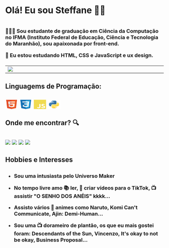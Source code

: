 ### <h1> Olá! Eu sou Steffane 👋🏽<h1/>
<h3> 
👩🏽‍💻 Sou estudante de graduação em Ciência da Computação no IFMA (Instituto Federal de Educação, Ciência e Tecnologia do Maranhão), sou apaixonada por front-end.

📖 Eu estou estudando HTML, CSS e JavaScript e ux design.
<h3/>
  <center>
<table>
    <tr>
        <td><img width="495px" align="left" src="https://github-readme-stats.vercel.app/api/top-langs/?username=SteffaneCastro&hide=html&layout=compact&theme=tokyonight&show_icons=true" /></td>
        <td><img width="495px" align="left" src="https://github-readme-stats.vercel.app/api?username=SteffaneCastro&theme=tokyonight&show_icons=true"/></td>
    </tr>   
</table>
</center>   
<h2>Linguagems de Programação: <h2/>
<div>
  <img align="center" alt="Rafa-HTML" height="30" width="40" src="https://raw.githubusercontent.com/devicons/devicon/master/icons/html5/html5-original.svg">
  <img align="center" alt="Rafa-CSS" height="30" width="40" src="https://raw.githubusercontent.com/devicons/devicon/master/icons/css3/css3-original.svg">
  <img align="center" alt="Rafa-Js" height="30" width="40" src="https://raw.githubusercontent.com/devicons/devicon/master/icons/javascript/javascript-plain.svg">
  <img align="center" alt="Rafa-Python" height="30" width="40" src="https://raw.githubusercontent.com/devicons/devicon/master/icons/python/python-original.svg">
</div>
<h2>Onde me encontrar? 🔍<h2>
<div> 
  <a href = "mailto:steffane.castro@gmail.com"><img src="https://img.shields.io/badge/-Gmail-%23333?style=for-the-badge&logo=gmail&logoColor=white" target="_blank"></a>
  <a href="https://www.linkedin.com/in/steffane-de-oliveira-castro-6908a8192/" target="_blank"><img src="https://img.shields.io/badge/-LinkedIn-%230077B5?style=for-the-badge&logo=linkedin&logoColor=white" target="_blank"></a>
  <a href="https://www.instagram.com/steffane.cass/" target="_blank"><img src="https://img.shields.io/badge/-Instagram-%23E4405F?style=for-the-badge&logo=instagram&logoColor=white" target="_blank"></a>
  <a href = "https://www.tiktok.com/@steffane.cass?is_from_webapp=1&sender_device=pc"><img src="https://img.shields.io/badge/-TikTok-%23333?style=for-the-badge&logo=TikTok&logoColor=white" target="_blank"></a>
</div>
  
<h2>Hobbies e Interesses<h2/>
<h3>
  
- Sou uma intusiasta pelo Universo Maker 
  
- No tempo livre amo 📚 ler, 🎥 criar vídeos para o TikTok, 📺 assistir "O SENHO DOS ANÉIS" kkkk...
- Assisto vários 🎥 animes como Naruto, Komi Can't Communicate, Ajin: Demi-Human...
- Sou uma 📺 dorameiro de plantão, os que eu mais gostei foram: Descendants of the Sun, Vincenzo, It's okay to not be okay, Business Proposal...
<h3/>
